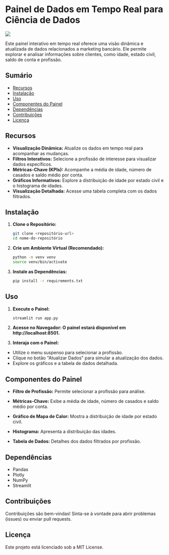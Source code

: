 # Painel de Dados em Tempo Real para Ciência de Dados

![](https://i.imgur.com/QCJbLu3.png)

Este painel interativo em tempo real oferece uma visão dinâmica e atualizada de dados relacionados a marketing bancário. Ele permite explorar e analisar informações sobre clientes, como idade, estado civil, saldo de conta e profissão.

## Sumário

- [Recursos](#recursos)
- [Instalação](#instalação)
- [Uso](#uso)
- [Componentes do Painel](#componentes-do-painel)
- [Dependências](#dependências)
- [Contribuições](#contribuições)
- [Licença](#licença)

## Recursos

- **Visualização Dinâmica:** Atualize os dados em tempo real para acompanhar as mudanças.
- **Filtros Interativos:** Selecione a profissão de interesse para visualizar dados específicos.
- **Métricas-Chave (KPIs):** Acompanhe a média de idade, número de casados e saldo médio por conta.
- **Gráficos Informativos:** Explore a distribuição de idade por estado civil e o histograma de idades.
- **Visualização Detalhada:** Acesse uma tabela completa com os dados filtrados.

## Instalação

1. **Clone o Repositório:**
   ```bash
   git clone <repositório-url>
   cd nome-do-repositório
2. **Crie um Ambiente Virtual (Recomendado):**
   ```bash
   python -m venv venv
   source venv/bin/activate 
3. **Instale as Dependências:**
   ```bash
   pip install -r requirements.txt

## Uso
1. **Execute o Painel:**
   ```bash
   streamlit run app.py

2. **Acesse no Navegador: O painel estará disponível em http://localhost:8501.**

3. **Interaja com o Painel:**

- Utilize o menu suspenso para selecionar a profissão.
- Clique no botão "Atualizar Dados" para simular a atualização dos dados.
- Explore os gráficos e a tabela de dados detalhada.

## Componentes do Painel

   - **Filtro de Profissão:** Permite selecionar a profissão para análise.

   - **Métricas-Chave:** Exibe a média de idade, número de casados e saldo médio por conta.

   - **Gráfico de Mapa de Calor:** Mostra a distribuição de idade por estado civil.

   - **Histograma:** Apresenta a distribuição das idades.

   - **Tabela de Dados:** Detalhes dos dados filtrados por profissão.

## Dependências

 - Pandas
 - Plotly
 - NumPy
 - Streamlit
   
## Contribuições

Contribuições são bem-vindas! Sinta-se à vontade para abrir problemas (issues) ou enviar pull requests.

## Licença
Este projeto está licenciado sob a MIT License.
